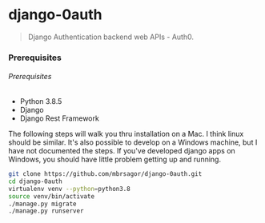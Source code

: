 # django-0auth

>Django Authentication backend web APIs - Auth0.


### Prerequisites
###### Prerequisites

- Python 3.8.5
- Django
- Django Rest Framework

The following steps will walk you thru installation on a Mac. I think linux should be similar. It's also possible to develop on a Windows machine, but I have not documented the steps. If you've developed django apps on Windows, you should have little problem getting up and running.

```bash
git clone https://github.com/mbrsagor/django-0auth.git
cd django-0auth
virtualenv venv --python=python3.8
source venv/bin/activate
./manage.py migrate
./manage.py runserver
```
